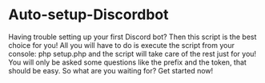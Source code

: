 # Auto-setup-Discordbot

Having trouble setting up your first Discord bot? Then this script is the best choice for you! All you will have to do is execute the script from your console: php setup.php and the script will take care of the rest just for you! You will only be asked some questions like the prefix and the token, that should be easy. So what are you waiting for? Get started now!
